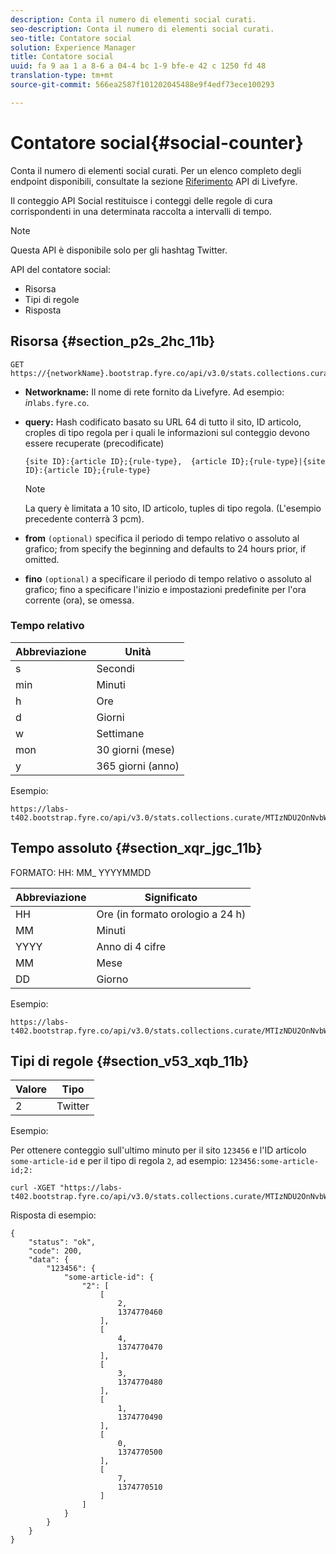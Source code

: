 ```yaml
---
description: Conta il numero di elementi social curati.
seo-description: Conta il numero di elementi social curati.
seo-title: Contatore social
solution: Experience Manager
title: Contatore social
uuid: fa 9 aa 1 a 8-6 a 04-4 bc 1-9 bfe-e 42 c 1250 fd 48
translation-type: tm+mt
source-git-commit: 566ea2587f101202045488e9f4edf73ece100293

---
```



# Contatore social{#social-counter}

Conta il numero di elementi social curati. Per un elenco completo degli endpoint disponibili, consultate la sezione [Riferimento](https://api.livefyre.com/docs) API di Livefyre.

Il conteggio API Social restituisce i conteggi delle regole di cura corrispondenti in una determinata raccolta a intervalli di tempo.

>[!NOTE]
>
>Questa API è disponibile solo per gli hashtag Twitter.

API del contatore social:

* Risorsa
* Tipi di regole
* Risposta

## Risorsa {#section_p2s_2hc_11b}

```
GET https://{networkName}.bootstrap.fyre.co/api/v3.0/stats.collections.curate/{query}.json
```

* **Networkname:** Il nome di rete fornito da Livefyre. Ad esempio: *in*`labs.fyre.co`.
* **query:** Hash codificato basato su URL 64 di tutto il sito, ID articolo, croples di tipo regola per i quali le informazioni sul conteggio devono essere recuperate (precodificate)

   ```
   {site ID}:{article ID};{rule-type},  {article ID};{rule-type}|{site ID}:{article ID};{rule-type}
   ```

   >[!NOTE]
   >La query è limitata a 10 sito, ID articolo, tuples di tipo regola. (L'esempio precedente conterrà 3 pcm).

* **from** `(optional)` specifica il periodo di tempo relativo o assoluto al grafico; from specify the beginning and defaults to 24 hours prior, if omitted.
* **fino** `(optional)` a specificare il periodo di tempo relativo o assoluto al grafico; fino a specificare l'inizio e impostazioni predefinite per l'ora corrente (ora), se omessa.

### Tempo relativo

| Abbreviazione | Unità |
|---|---|
| s | Secondi |
| min | Minuti |
| h | Ore |
| d | Giorni |
| w | Settimane |
| mon | 30 giorni (mese) |
| y | 365 giorni (anno) |

Esempio:

```
https://labs-t402.bootstrap.fyre.co/api/v3.0/stats.collections.curate/MTIzNDU2OnNvbWUtYXJ0aWNsZS1pZDsy.json&from=-7d&until=-6d
```

## Tempo assoluto {#section_xqr_jgc_11b}

FORMATO: HH: MM_ YYYYMMDD

| Abbreviazione | Significato |
|---|---|
| HH | Ore (in formato orologio a 24 h) |
| MM | Minuti |
| YYYY | Anno di 4 cifre |
| MM | Mese |
| DD | Giorno |

Esempio:

```
https://labs-t402.bootstrap.fyre.co/api/v3.0/stats.collections.curate/MTIzNDU2OnNvbWUtYXJ0aWNsZS1pZDsy.json&from=04:00_20130709 
```

## Tipi di regole {#section_v53_xqb_11b}

| Valore | Tipo |
|---|---|
| 2 | Twitter |

Esempio:

Per ottenere conteggio sull'ultimo minuto per il sito `123456` e l'ID articolo `some-article-id` e per il tipo di regola `2`, ad esempio: `123456:some-article-id;2:`

```
curl -XGET "https://labs-t402.bootstrap.fyre.co/api/v3.0/stats.collections.curate/MTIzNDU2OnNvbWUtYXJ0aWNsZS1pZDsy.json&from=-1min" 
```

Risposta di esempio:

```
{ 
    "status": "ok", 
    "code": 200, 
    "data": { 
        "123456": { 
            "some-article-id": { 
                "2": [ 
                    [ 
                        2, 
                        1374770460 
                    ], 
                    [ 
                        4, 
                        1374770470 
                    ], 
                    [ 
                        3, 
                        1374770480 
                    ], 
                    [ 
                        1, 
                        1374770490 
                    ], 
                    [ 
                        0, 
                        1374770500 
                    ], 
                    [ 
                        7, 
                        1374770510 
                    ] 
                ] 
            } 
        } 
    } 
}
```
